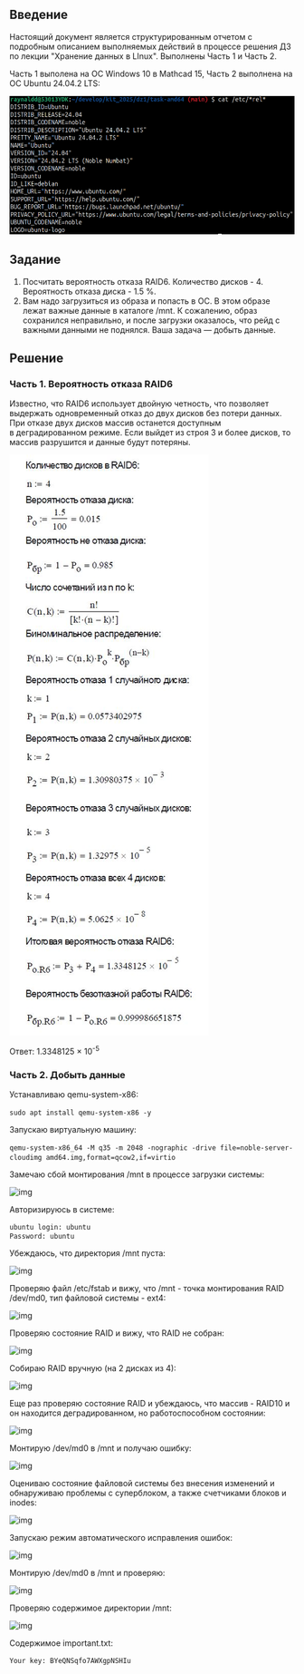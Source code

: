 ## Введение

Настоящий документ является структурированным отчетом с подробным описанием выполняемых действий в процессе решения ДЗ по лекции "Хранение данных в LInux". Выполнены Часть 1 и Часть 2. 

Часть 1 выполена на ОС Windows 10 в Mathcad 15, Часть 2 выполнена на ОС Ubuntu 24.04.2 LTS:

![img](attachments/0.1.png)

## Задание

1. Посчитать вероятность отказа RAID6. Количество дисков - 4. Вероятность отказа диска - 1.5 %.
2. Вам надо загрузиться из образа и попасть в ОС. В этом образе лежат важные данные в каталоге /mnt. К сожалению, образ сохранился неправильно, и после загрузки оказалось, что рейд с важными данными не поднялся. Ваша задача — добыть данные.

## Решение

### Часть 1. Вероятность отказа RAID6

Известно, что RAID6 использует двойную четность, что позволяет выдержать одновременный отказ до двух дисков без потери данных. При отказе двух дисков массив останется доступным в деградированном режиме. Если выйдет из строя 3 и более дисков, то массив разрушится и данные будут потеряны.

![img](attachments/1.1.png)

Ответ: 1.3348125 × 10<sup>-5</sup>

### Часть 2.  Добыть данные

Устанавливаю qemu-system-x86:

```sudo apt install qemu-system-x86 -y```

Запускаю виртуальную машину:

```qemu-system-x86_64 -M q35 -m 2048 -nographic -drive file=noble-server-cloudimg amd64.img,format=qcow2,if=virtio```

Замечаю сбой монтирования /mnt в процессе загрузки системы:

![img](attachments/2.1.png)

Авторизируюсь в системе:

```
ubuntu login: ubuntu
Password: ubuntu
```

Убеждаюсь, что директория /mnt пуста:

![img](attachments/2.2.png)

Проверяю файл /etc/fstab и вижу, что /mnt - точка монтирования RAID /dev/md0, тип файловой системы - ext4:

![img](attachments/2.3.png)

Проверяю состояние RAID и вижу, что RAID не собран:

![img](attachments/2.4.png)

Собираю RAID вручную (на 2 дисках из 4):

![img](attachments/2.5.png)

Еще раз проверяю состояние RAID и убеждаюсь, что массив - RAID10 и он находится деградированном, но работоспособном состоянии:

![img](attachments/2.6.png)

Монтирую /dev/md0 в /mnt и получаю ошибку:

![img](attachments/2.7.png)

Оцениваю состояние файловой системы без внесения изменений и обнаруживаю проблемы с суперблоком, а также счетчиками блоков и inodes:

![img](attachments/2.8.png)

Запускаю режим автоматического исправления ошибок:

![img](attachments/2.9.png)

Монтирую /dev/md0 в /mnt и проверяю:

![img](attachments/2.10.png)

Проверяю содержимое директории /mnt:

![img](attachments/2.11.png)

Содержимое important.txt:

```
Your key: BYeQNSqfo7AWXgpNSHIu
```